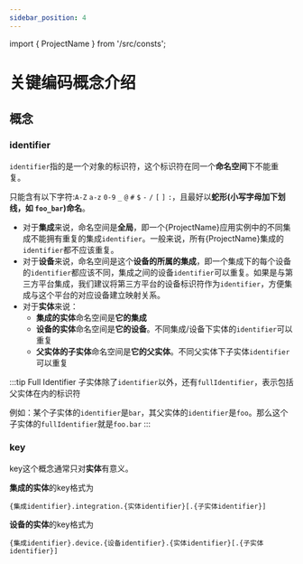 ```yaml
---
sidebar_position: 4
---
```


import { ProjectName } from '/src/consts';


# 关键编码概念介绍

## 概念

### identifier
`identifier`指的是一个对象的标识符，这个标识符在同一个**命名空间**下不能重复。

只能含有以下字符:`A-Z` `a-z` `0-9` `_` `@` `#` `$` `-` `/` `[` `]` `:`，且最好以**蛇形(小写字母加下划线，如 `foo_bar`)命名**。


* 对于**集成**来说，命名空间是**全局**，即一个{ProjectName}应用实例中的不同集成不能拥有重复的集成`identifier`。一般来说，所有{ProjectName}集成的`identifier`都不应该重复。
* 对于**设备**来说，命名空间是这个**设备的所属的集成**，即一个集成下的每个设备的`identifier`都应该不同，集成之间的设备`identifier`可以重复。如果是与第三方平台集成，我们建议将第三方平台的设备标识符作为`identifier`，方便集成与这个平台的对应设备建立映射关系。
* 对于**实体**来说：
    * **集成的实体**命名空间是**它的集成**
    * **设备的实体**命名空间是**它的设备**。不同集成/设备下实体的`identifier`可以重复
    * **父实体的子实体**命名空间是**它的父实体**。不同父实体下子实体`identifier`可以重复

:::tip Full Identifier
子实体除了`identifier`以外，还有`fullIdentifier`，表示包括父实体在内的标识符

例如：某个子实体的`identifier`是`bar`，其父实体的`identifier`是`foo`。那么这个子实体的`fullIdentifier`就是`foo.bar`
:::




### key

key这个概念通常只对**实体**有意义。

**集成的实体**的key格式为
```
{集成identifier}.integration.{实体identifier}[.{子实体identifier}]
```
**设备的实体**的key格式为
```
{集成identifier}.device.{设备identifier}.{实体identifier}[.{子实体identifier}]
```
